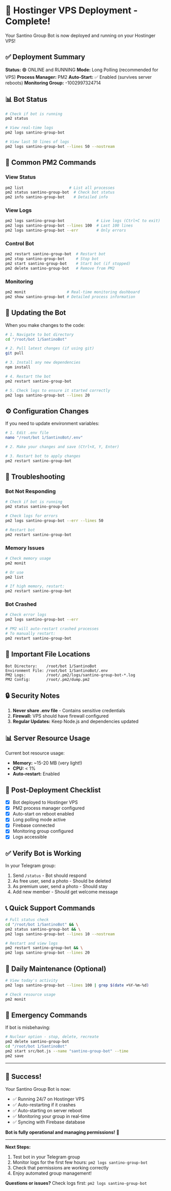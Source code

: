 # 🚀 Hostinger VPS Deployment - Complete!

Your Santino Group Bot is now deployed and running on your Hostinger VPS!

## ✅ Deployment Summary

**Status:** 🟢 ONLINE and RUNNING
**Mode:** Long Polling (recommended for VPS)
**Process Manager:** PM2
**Auto-Start:** ✅ Enabled (survives server reboots)
**Monitoring Group:** -1002997324714

## 📊 Bot Status

```bash
# Check if bot is running
pm2 status

# View real-time logs
pm2 logs santino-group-bot

# View last 50 lines of logs
pm2 logs santino-group-bot --lines 50 --nostream
```

## 🔧 Common PM2 Commands

### View Status
```bash
pm2 list                    # List all processes
pm2 status santino-group-bot  # Check bot status
pm2 info santino-group-bot    # Detailed info
```

### View Logs
```bash
pm2 logs santino-group-bot              # Live logs (Ctrl+C to exit)
pm2 logs santino-group-bot --lines 100  # Last 100 lines
pm2 logs santino-group-bot --err        # Only errors
```

### Control Bot
```bash
pm2 restart santino-group-bot  # Restart bot
pm2 stop santino-group-bot     # Stop bot
pm2 start santino-group-bot    # Start bot (if stopped)
pm2 delete santino-group-bot   # Remove from PM2
```

### Monitoring
```bash
pm2 monit                  # Real-time monitoring dashboard
pm2 show santino-group-bot # Detailed process information
```

## 🔄 Updating the Bot

When you make changes to the code:

```bash
# 1. Navigate to bot directory
cd "/root/bot 1/SantinoBot"

# 2. Pull latest changes (if using git)
git pull

# 3. Install any new dependencies
npm install

# 4. Restart the bot
pm2 restart santino-group-bot

# 5. Check logs to ensure it started correctly
pm2 logs santino-group-bot --lines 20
```

## ⚙️ Configuration Changes

If you need to update environment variables:

```bash
# 1. Edit .env file
nano "/root/bot 1/SantinoBot/.env"

# 2. Make your changes and save (Ctrl+X, Y, Enter)

# 3. Restart bot to apply changes
pm2 restart santino-group-bot
```

## 🐛 Troubleshooting

### Bot Not Responding

```bash
# Check if bot is running
pm2 status santino-group-bot

# Check logs for errors
pm2 logs santino-group-bot --err --lines 50

# Restart bot
pm2 restart santino-group-bot
```

### Memory Issues

```bash
# Check memory usage
pm2 monit

# Or use
pm2 list

# If high memory, restart:
pm2 restart santino-group-bot
```

### Bot Crashed

```bash
# Check error logs
pm2 logs santino-group-bot --err

# PM2 will auto-restart crashed processes
# To manually restart:
pm2 restart santino-group-bot
```

## 📁 Important File Locations

```
Bot Directory:    /root/bot 1/SantinoBot
Environment File: /root/bot 1/SantinoBot/.env
PM2 Logs:         /root/.pm2/logs/santino-group-bot-*.log
PM2 Config:       /root/.pm2/dump.pm2
```

## 🔒 Security Notes

1. **Never share .env file** - Contains sensitive credentials
2. **Firewall:** VPS should have firewall configured
3. **Regular Updates:** Keep Node.js and dependencies updated

## 📊 Server Resource Usage

Current bot resource usage:
- **Memory:** ~15-20 MB (very light!)
- **CPU:** < 1%
- **Auto-restart:** Enabled

## 🎯 Post-Deployment Checklist

- [x] Bot deployed to Hostinger VPS
- [x] PM2 process manager configured
- [x] Auto-start on reboot enabled
- [x] Long polling mode active
- [x] Firebase connected
- [x] Monitoring group configured
- [x] Logs accessible

## ✅ Verify Bot is Working

In your Telegram group:

1. Send `/status` - Bot should respond
2. As free user, send a photo - Should be deleted
3. As premium user, send a photo - Should stay
4. Add new member - Should get welcome message

## 📞 Quick Support Commands

```bash
# Full status check
cd "/root/bot 1/SantinoBot" && \
pm2 status santino-group-bot && \
pm2 logs santino-group-bot --lines 10 --nostream

# Restart and view logs
pm2 restart santino-group-bot && \
pm2 logs santino-group-bot --lines 20
```

## 🔄 Daily Maintenance (Optional)

```bash
# View today's activity
pm2 logs santino-group-bot --lines 100 | grep $(date +%Y-%m-%d)

# Check resource usage
pm2 monit
```

## 🚨 Emergency Commands

If bot is misbehaving:

```bash
# Nuclear option - stop, delete, recreate
pm2 delete santino-group-bot
cd "/root/bot 1/SantinoBot"
pm2 start src/bot.js --name "santino-group-bot" --time
pm2 save
```

---

## 🎉 Success!

Your Santino Group Bot is now:
- ✅ Running 24/7 on Hostinger VPS
- ✅ Auto-restarting if it crashes
- ✅ Auto-starting on server reboot
- ✅ Monitoring your group in real-time
- ✅ Syncing with Firebase database

**Bot is fully operational and managing permissions!** 🚀

---

**Next Steps:**
1. Test bot in your Telegram group
2. Monitor logs for the first few hours: `pm2 logs santino-group-bot`
3. Check that permissions are working correctly
4. Enjoy automated group management! 

**Questions or issues?** Check logs first: `pm2 logs santino-group-bot`
